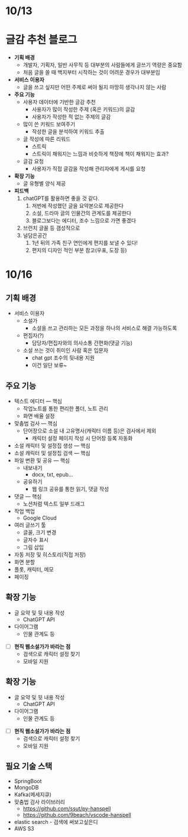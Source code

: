 # 10/13
# **글감 추천 블로그**

- **기획 배경**
    - 개발자, 기획자, 일반 사무직 등 대부분의 사람들에게 글쓰기 역량은 중요함
    - 처음 글을 쓸 때 백지부터 시작하는 것이 어려운 경우가 대부분임
- **서비스 이용자**
    - 글을 쓰고 싶지만 어떤 주제로 써야 될지 마땅히 생각나지 않는 사람
- **주요 기능**
    - 사용자 데이터에 기반한 글감 추천
        - 사용자가 많이 작성한 주제 (혹은 키워드)의 글감
        - 사용자가 작성한 적 없는 주제의 글감
    - 많이 쓴 키워드 보여주기
        - 작성한 글을 분석하여 키워드 추출
    - 글 작성에 따른 리워드
        - 스트릭
        - 스트릭이 채워지는 느낌과 비슷하게 책장에 책이 채워지는 효과?
    - 글감 요청
        - 사용자가 직접 글감을 작성해 관리자에게 게시를 요청
- **확장 기능**
    - 글 유형별 양식 제공
- **피드백**
    1. chatGPT를 활용하면 좋을 것 같다.
        1. 저번에 작성했던 글을 요약본으로 제공한다
        2. 소설, 드라마 글의 인물간의 관계도를 제공한다
        3. 블로그보다는 에디터, 조수 느낌으로 가면 좋겠다
    2. 브런치 글꼴 등 갬성적으로
    3. 널담은공간
        1. 1년 뒤의 가족 친구 연인에게 편지를 보낼 수 있다!
        2. 편지의 디자인 적인 부분 참고(우표, 도장 등)


# 10/16
## 기획 배경

- 서비스 이용자
    - 소설가
        - 소설을 쓰고 관리하는 모든 과정을 하나의 서비스로 해결 가능하도록
    - 편집자(?)
        - 담당자/편집자와의 의사소통 간편화(댓글 기능)
    - 소설 쓰는 것이 취미인 사람 혹은 입문자
        - chat gpt 조수의 뒷내용 지원
        - 이건 일단 보류~

## 주요 기능

- 텍스트 에디터  — 핵심
    - 작업노트를 통한 편리한 폴더, 노트 관리
    - 화면 배율 설정
- 맞춤법 검사 — 핵심
    - 단어장으로 소설 내 고유명사(캐릭터 이름 등)은 검사에서 제외
        - 캐릭터 설정 페이지 작성 시 단어장 등록 자동화
- 소설 캐릭터  및 설정집 생성 — 핵심
- 소설 캐릭터  및 설정집 검색 — 핵심
- 파일 변환 및 공유 — 핵심
    - 내보내기
        - docx, txt, epub…
    - 공유하기
        - 웹 링크 공유를 통한 읽기, 댓글 작성
- 댓글                       — 핵심
    - 노션처럼 텍스트 일부 드래그
- 작업 백업
    - Google Cloud
- 여러 글쓰기 툴
    - 글꼴, 크기 변경
    - 글자수 표시
    - 그림 삽입
- 자동 저장 및 히스토리(직접 저장)
- 화면 분할
- 플롯, 캐릭터, 메모
- 페이징

## 확장 기능

- 글 요약 및 뒷 내용 작성
    - ChatGPT API
- 다이어그램
    - 인물 관계도 등

- [ ]  **현직 웹소설가가 바라는 점**
    - 검색으로 캐릭터 설정 찾기
    - 모바일 지원

## 확장 기능

- 글 요약 및 뒷 내용 작성
    - ChatGPT API
- 다이어그램
    - 인물 관계도 등

- [ ]  **현직 웹소설가가 바라는 점**
    - 검색으로 캐릭터 설정 찾기
    - 모바일 지원
    
## 필요 기술 스택

- SpringBoot
- MongoDB
- Kafka(메세지큐)
- 맞춤법 검사 라이브러리
    - https://github.com/ssut/py-hanspell
    - https://github.com/9beach/vscode-hanspell
- elastic search - 검색에 써보고싶은디
- AWS S3
